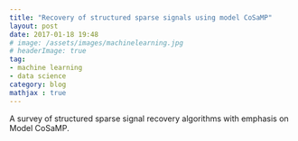 ```yaml
---
title: "Recovery of structured sparse signals using model CoSaMP"
layout: post
date: 2017-01-18 19:48
# image: /assets/images/machinelearning.jpg
# headerImage: true
tag:
- machine learning
- data science
category: blog
mathjax : true
---
```


A survey of structured sparse signal recovery algorithms with emphasis on Model CoSaMP.